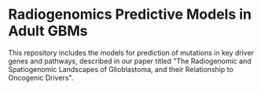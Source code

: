 # Radiogenomics Predictive Models in Adult GBMs

This repository includes the models for prediction of mutations in key driver genes and pathways, described in our paper titled "The Radiogenomic and Spatiogenomic Landscapes of Glioblastoma, and their Relationship to Oncogenic Drivers".

